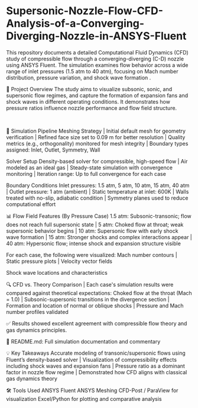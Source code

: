 # Supersonic-Nozzle-Flow-CFD-Analysis-of-a-Converging-Diverging-Nozzle-in-ANSYS-Fluent
This repository documents a detailed Computational Fluid Dynamics (CFD) study of compressible flow through a converging-diverging (C-D) nozzle using ANSYS Fluent. The simulation examines flow behavior across a wide range of inlet pressures (1.5 atm to 40 atm), focusing on Mach number distribution, pressure variation, and shock wave formation .

📄 Project Overview
The study aims to visualize subsonic, sonic, and supersonic flow regimes, and capture the formation of expansion fans and shock waves in different operating conditions. It demonstrates how pressure ratios influence nozzle performance and flow field structure.

<br>

🧩 Simulation Pipeline
Meshing Strategy |
Initial default mesh for geometry verification |
Refined face size set to 0.09 m for better resolution |
Quality metrics (e.g., orthogonality) monitored for mesh integrity |
Boundary types assigned: Inlet, Outlet, Symmetry, Wall

Solver Setup
Density-based solver for compressible, high-speed flow |
Air modeled as an ideal gas |
Steady-state simulation with convergence monitoring |
Iteration range: Up to full convergence for each case 

Boundary Conditions
Inlet pressures: 1.5 atm, 5 atm, 10 atm, 15 atm, 40 atm |
Outlet pressure: 1 atm (ambient) |
Static temperature at inlet: 600K |
Walls treated with no-slip, adiabatic condition |
Symmetry planes used to reduce computational effort

📊 Flow Field Features (By Pressure Case)
1.5 atm: Subsonic-transonic; flow does not reach full supersonic state |
5 atm: Choked flow at throat; weak supersonic behavior begins |
10 atm: Supersonic flow with early shock wave formation |
15 atm: Stronger shocks and complex interactions appear |
40 atm: Hypersonic flow; intense shock and expansion structure visible

For each case, the following were visualized:
Mach number contours |
Static pressure plots |
Velocity vector fields 

Shock wave locations and characteristics

🔍 CFD vs. Theory Comparison |
Each case's simulation results were compared against theoretical expectations:
Choked flow at the throat (Mach = 1.0) |
Subsonic-supersonic transitions in the divergence section |
Formation and location of normal or oblique shocks |
Pressure and Mach number profiles validated

✅ Results showed excellent agreement with compressible flow theory and gas dynamics principles.


📄 README.md: Full simulation documentation and commentary

💡 Key Takeaways
Accurate modeling of transonic/supersonic flows using Fluent’s density-based solver |
Visualization of compressibility effects including shock waves and expansion fans |
Pressure ratio as a dominant factor in nozzle flow regime |
Demonstrated how CFD aligns with classical gas dynamics theory

🛠 Tools Used
ANSYS Fluent
ANSYS Meshing
CFD-Post / ParaView for visualization
Excel/Python for plotting and comparative analysis
